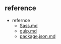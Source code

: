 ## reference
- refernce
 	- [Sass.md](https://github.com/chiabi/start/blob/master/reference/Sass.md)
 	- [gulp.md](https://github.com/chiabi/start/blob/master/reference/gulp.md)
 	- [package.json.md](https://github.com/chiabi/start/blob/master/reference/package.json.md)